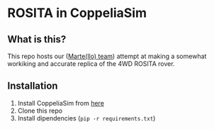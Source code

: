 # ROSITA in CoppeliaSim

## What is this?
This repo hosts our ([Marte(llo) team](https://rositascuola.altervista.org/team-martello-%f0%9f%94%a8-liceo-scientifico-l-spallanzani-tivoli-rm/)) attempt at making a somewhat workiking and accurate replica of the 4WD ROSITA rover.

## Installation

1. Install CoppeliaSim from [here](https://www.coppeliarobotics.com/)
2. Clone this repo
3. Install dipendencies (`pip -r requirements.txt`)